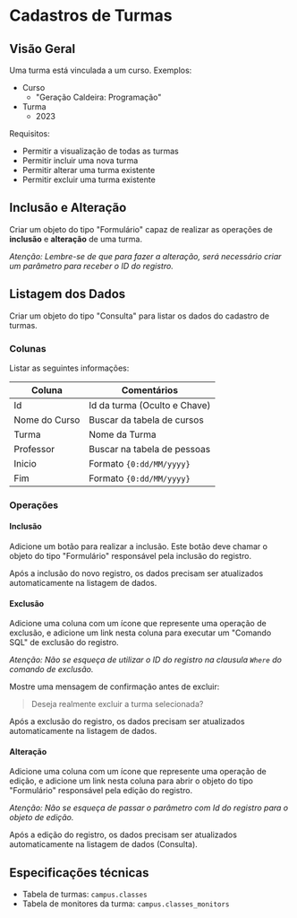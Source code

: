 # Cadastros de Turmas

## Visão Geral
Uma turma está vinculada a um curso. Exemplos: 

- Curso 
   - "Geração Caldeira: Programação"
- Turma
   - 2023

Requisitos:

- Permitir a visualização de todas as turmas
- Permitir incluir uma nova turma
- Permitir alterar uma turma existente
- Permitir excluir uma turma existente

## Inclusão e Alteração
Criar um objeto do tipo "Formulário" capaz de realizar as operações de __inclusão__ e __alteração__ de uma turma.

_Atenção: Lembre-se de que para fazer a alteração, será necessário criar um parâmetro para receber o ID do registro._

## Listagem dos Dados
Criar um objeto do tipo "Consulta" para listar os dados do cadastro de turmas.


### Colunas
Listar as seguintes informações:

| Coluna             | Comentários
|--------------------|-----
| Id                 | Id da turma (Oculto e Chave)
| Nome do Curso      | Buscar da tabela de cursos
| Turma              | Nome da Turma 
| Professor          | Buscar na tabela de pessoas
| Inicio             | Formato `{0:dd/MM/yyyy}`
| Fim                | Formato `{0:dd/MM/yyyy}`

### Operações

#### Inclusão
Adicione um botão para realizar a inclusão. Este botão deve chamar o objeto do tipo "Formulário" responsável pela inclusão do registro. 

Após a inclusão do novo registro, os dados precisam ser atualizados automaticamente na listagem de dados.

#### Exclusão
Adicione uma coluna com um ícone que represente uma operação de exclusão, e adicione um link nesta coluna para executar um "Comando SQL" de exclusão do registro.

_Atenção: Não se esqueça de utilizar o ID do registro na clausula `Where` do comando de exclusão._

Mostre uma mensagem de confirmação antes de excluir:
> Deseja realmente excluir a turma selecionada?

Após a exclusão do registro, os dados precisam ser atualizados automaticamente na listagem de dados.

#### Alteração
Adicione uma coluna com um ícone que represente uma operação de edição, e adicione um link nesta coluna para abrir o objeto do tipo "Formulário" responsável pela edição do registro.

_Atenção: Não se esqueça de passar o parâmetro com Id do registro para o objeto de edição._

Após a edição do registro, os dados precisam ser atualizados automaticamente na listagem de dados (Consulta).


## Especificações técnicas

- Tabela de turmas: `campus.classes`
- Tabela de monitores da turma: `campus.classes_monitors`


